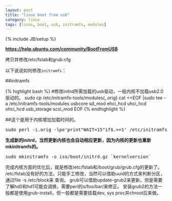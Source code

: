 ```yaml
---
layout: post
title: "linux boot from usb"
category: linux
tags: [linux, boot, usb, initramfs, modules]
---
```

{% include JB/setup %}

**https://help.ubuntu.com/community/BootFromUSB**

拷贝并修改/etc/fstab和grub.cfg

以下说说如何修改`initramfs`：

##initramfs

{% highlight bash %}
#修改initrd所需加载的usb驱动，一般内核不加载usb2.0驱动的。
sudo cp /etc/initramfs-tools/modules{,.orig}
cat <<EOF |sudo tee -a /etc/initramfs-tools/modules
usbcore
sd_mod
ehci_hcd
uhci_hcd
ohci_hcd
usb_storage
scsi_mod
EOF
{% endhighlight %}

##这个是用于内核增加加载时间的。

<pre lang="bash">
sudo perl -i.orig -lpe'print"WAIT=15"if$.==1' /etc/initramfs-tools/initramfs.conf
</pre>


**生成新的initrd，当然更新内核也会自动相应更新，因为内核的更新也重新mkinitramfs的。**

<pre lang="bash">
sudo mkinitramfs -o iso/boot/initrd.gz `kernelversion`
</pre>

完成内核方面的优化后，就是修改/etc/fstab和/boot/grub/grub.cfg的更新了。
/etc/fstab没有好的方法，只能手工修改，当然可以借助uuid的方式来判断分区，通过file -s /etc/block来
查询。
grub可以借助update-grub2来更新，但是需要了解hd0和hd1可能会调换，需要perl的s/foo/bar/来修正。
安装grub2的方法一般都是使用grub-install，但一般都是需要挂载dev, sys proc并chroot后来做。
